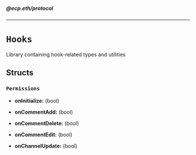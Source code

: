 ##### @ecp.eth/protocol

----

# `Hooks`

Library containing hook-related types and utilities



## Structs

### `Permissions`


- **onInitialize:** (bool) 


- **onCommentAdd:** (bool) 


- **onCommentDelete:** (bool) 


- **onCommentEdit:** (bool) 


- **onChannelUpdate:** (bool) 










